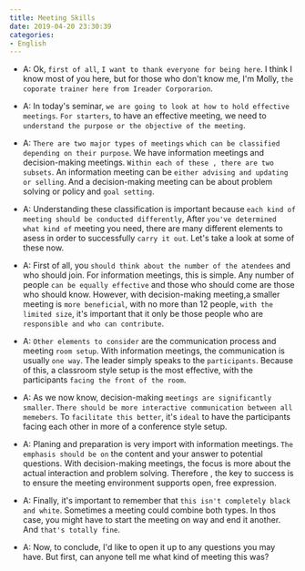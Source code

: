 ```yaml
---
title: Meeting Skills
date: 2019-04-20 23:30:39
categories:
- English
---
```


- A: Ok, `first of all`, `I want to thank everyone for being here`. I think I know most of you here, but for those who don't know me, I'm Molly, `the coporate trainer here from Ireader Corporarion`.

- A: In today's seminar, `we are going to look at how to hold effective meetings`. `For starters`, to have an effective meeting, we need to `understand the purpose or the objective of the meeting`. 

- A: `There are two major types of meetings` `which can be classified depending on their purpose`. We have information meetings and decision-making meetings. `Within each of these , there are two subsets`. An information meeting can be `either advising and updating or selling`. And a decision-making meeting can be about problem solving or policy and `goal setting`.

- A: Understanding these classification is important because `each kind of meeting should be conducted differently`, After `you've determined what kind of` meeting you need, there are many different elements to asess in order to successfully `carry it out`. Let's take a look at some of these now. 

- A: First of all, you `should think about the number of the atendees` and who should join. For information meetings, this is simple. Any number of people `can be equally effective` and those who should come are those who should know. However, with decision-making meeting,a smaller meeting is `more beneficial`, with no more than 12 people, `with the limited size`, it's important that it only be those people who are `responsible and who can contribute`.

- A: `Other elements to consider` are the communication process and meeting `room setup`. With information meetings, the communication is usually `one way`.  The leader simply speaks to the `participants`. Because of this, a classroom style setup is the most effective, with the participants `facing the front of the room`. 
  
- A: As we now know, decision-making `meetings are significantly smaller`. `There should be more interactive communication between all memebers`. To `facilitate this better`, it's `ideal` to have the participants facing each other in more of a conference style setup.

- A: Planing and preparation is very import with information meetings. `The emphasis should be on` the content and your answer to potential questions. With decision-making meetings, the focus is more about the actual interaction and problem solving. Therefore , the key to success is to ensure the meeting environment supports open, free expression.

- A: Finally, it's important to remember that `this isn't completely black and white`. Sometimes a meeting could combine both types. In thos case, you might have to start the meeting on way and end it another. And `that's totally fine`.

- A: Now, to conclude, I'd like to open it up to any questions you may have. But first, can anyone tell me what kind of meeting this was? 